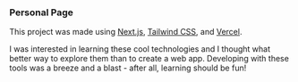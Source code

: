 ### Personal Page

This project was made using [Next.js](https://nextjs.org/), [Tailwind CSS](https://tailwindcss.com/), and [Vercel](https://vercel.com/).

I was interested in learning these cool technologies and I thought what better way to explore them than to create a web app. Developing with these tools was a breeze and a blast - after all, learning should be fun!